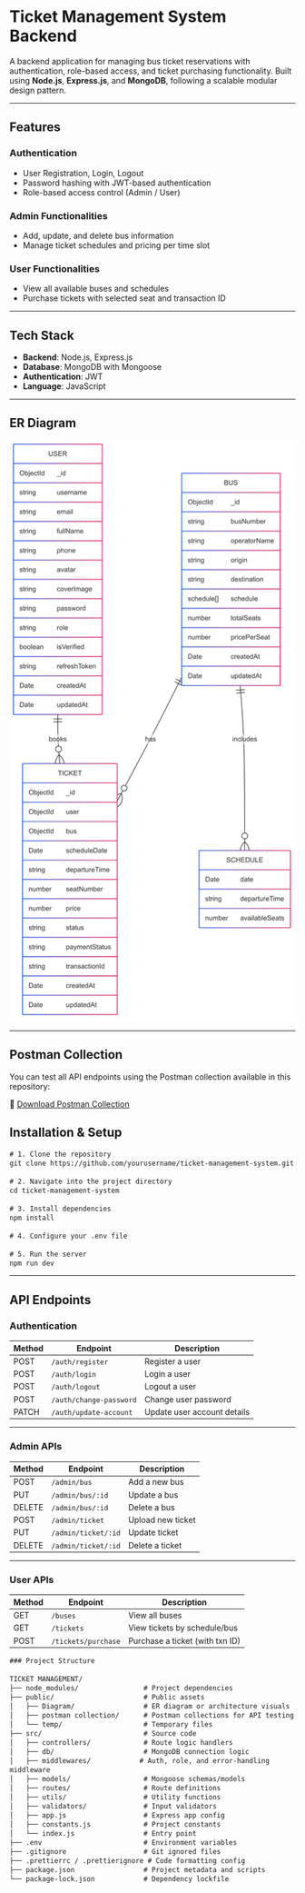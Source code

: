 # Ticket Management System Backend

A backend application for managing bus ticket reservations with authentication, role-based access, and ticket purchasing functionality. 
Built using **Node.js**, **Express.js**, and **MongoDB**, following a scalable modular design pattern.

----

## Features

### Authentication
- User Registration, Login, Logout
- Password hashing with JWT-based authentication
- Role-based access control (Admin / User)

### Admin Functionalities
- Add, update, and delete bus information
- Manage ticket schedules and pricing per time slot

### User Functionalities
- View all available buses and schedules
- Purchase tickets with selected seat and transaction ID

---

## Tech Stack

- **Backend**: Node.js, Express.js
- **Database**: MongoDB with Mongoose
- **Authentication**: JWT 
- **Language**: JavaScript 

---

## ER Diagram

![ER Diagram](https://github.com/jishad10/Ticket-Management-System/blob/main/Ticket%20Management/public/Diagram/Ticket%20Model%20Diagram.png)

---

## Postman Collection

You can test all API endpoints using the Postman collection available in this repository:

🔗 [Download Postman Collection](https://github.com/jishad10/Ticket-Management-System/tree/main/Ticket%20Management/public/postman%20collection)


## Installation & Setup

```
# 1. Clone the repository
git clone https://github.com/yourusername/ticket-management-system.git

# 2. Navigate into the project directory
cd ticket-management-system

# 3. Install dependencies
npm install

# 4. Configure your .env file

# 5. Run the server
npm run dev

```

---

## API Endpoints

### Authentication

| Method | Endpoint               | Description                |
|--------|------------------------|----------------------------|
| POST   | `/auth/register`       | Register a user            |
| POST   | `/auth/login`          | Login a user               |
| POST   | `/auth/logout`         | Logout a user              |
| POST   | `/auth/change-password`| Change user password       |
| PATCH  | `/auth/update-account` | Update user account details|

---

### Admin APIs

| Method | Endpoint             | Description       |
|--------|----------------------|-------------------|
| POST   | `/admin/bus`         | Add a new bus     |
| PUT    | `/admin/bus/:id`     | Update a bus      |
| DELETE | `/admin/bus/:id`     | Delete a bus      |
| POST   | `/admin/ticket`      | Upload new ticket |
| PUT    | `/admin/ticket/:id`  | Update ticket     |
| DELETE | `/admin/ticket/:id`  | Delete a ticket   |

---

### User APIs

| Method | Endpoint              | Description                         |
|--------|------------------------|-------------------------------------|
| GET    | `/buses`               | View all buses                      |
| GET    | `/tickets`             | View tickets by schedule/bus        |
| POST   | `/tickets/purchase`    | Purchase a ticket (with txn ID)     |


```
### Project Structure

TICKET MANAGEMENT/
├── node_modules/                # Project dependencies
├── public/                      # Public assets
│   ├── Diagram/                 # ER diagram or architecture visuals
│   ├── postman collection/      # Postman collections for API testing
│   └── temp/                    # Temporary files
├── src/                         # Source code
│   ├── controllers/             # Route logic handlers
│   ├── db/                      # MongoDB connection logic
│   ├── middlewares/            # Auth, role, and error-handling middleware
│   ├── models/                  # Mongoose schemas/models
│   ├── routes/                  # Route definitions
│   ├── utils/                   # Utility functions
│   ├── validators/              # Input validators 
│   ├── app.js                   # Express app config
│   ├── constants.js             # Project constants
│   └── index.js                 # Entry point
├── .env                         # Environment variables
├── .gitignore                   # Git ignored files
├── .prettierrc / .prettierignore # Code formatting config
├── package.json                 # Project metadata and scripts
└── package-lock.json            # Dependency lockfile




